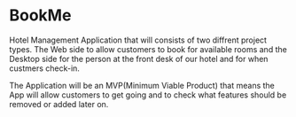 # BookMe
Hotel Management Application that will consists of two diffrent project types.
The Web side to allow customers to book for available rooms and the Desktop side for the person at the front desk of our hotel and for when custmers check-in.

The Application will be an MVP(Minimum Viable Product) that means the App will allow customers to get going and to check what features should be removed or added later on.
